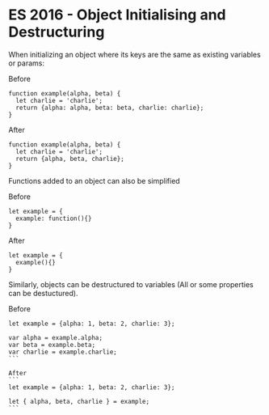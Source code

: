 # ES 2016 - Object Initialising and Destructuring

When initializing an object where its keys are the same as existing variables or
params:

Before
```
function example(alpha, beta) {
  let charlie = 'charlie';
  return {alpha: alpha, beta: beta, charlie: charlie};
}
```

After
```
function example(alpha, beta) {
  let charlie = 'charlie';
  return {alpha, beta, charlie};
}
```

Functions added to an object can also be simplified

Before
```
let example = {
  example: function(){}
}
```

After
```
let example = {
  example(){}
}
```

Similarly, objects can be destructured to variables (All or some properties can
be destuctured).

Before
````
let example = {alpha: 1, beta: 2, charlie: 3};

var alpha = example.alpha;
var beta = example.beta;
var charlie = example.charlie;
```

After
```
let example = {alpha: 1, beta: 2, charlie: 3};

let { alpha, beta, charlie } = example;
```
